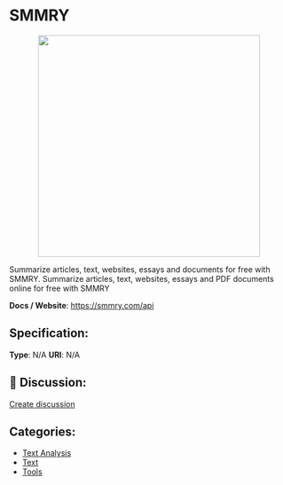 # SMMRY
<p align="center">
    <img width="400" src="https://raw.githubusercontent.com/apis-list/apis-list/main/apis/smmry/logo_256x256.png" />
</p>

Summarize articles, text, websites, essays and documents for free with SMMRY. Summarize articles, text, websites, essays and PDF documents online for free with SMMRY

**Docs / Website**: https://smmry.com/api

## Specification:
**Type**:  N/A 
**URI**:  N/A 

## 💬 Discussion:
[Create discussion](https://github.com/apis-list/apis-list/discussions/new)

## Categories:
- [Text Analysis](https://github.com/apis-list/apis-list#text-analysis)
- [Text](https://github.com/apis-list/apis-list#text)
- [Tools](https://github.com/apis-list/apis-list#tools)



